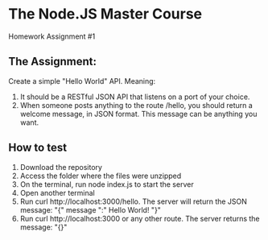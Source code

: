 # The Node.JS Master Course
Homework Assignment #1

## The Assignment:

Create a simple "Hello World" API. Meaning:

1. It should be a RESTful JSON API that listens on a port of your choice. 
2. When someone posts anything to the route /hello, you should return a welcome message, in JSON format. This message can be anything you want. 

## How to test

1. Download the repository
2. Access the folder where the files were unzipped
3. On the terminal, run node index.js to start the server
5. Open another terminal
6. Run curl http://localhost:3000/hello. The server will return the JSON message: "{" message ":" Hello World! "}"
7. Run curl http://localhost:3000 or any other route. The server returns the message: "{}"
